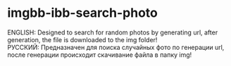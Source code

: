 # imgbb-ibb-search-photo
ENGLISH:
      Designed to search for random photos by generating url, after generation, the file is downloaded to the img folder!<br/>
РУССКИЙ:
      Предназначен для поиска случайных фото по генерации url, после генерации происходит скачивание файла в папку img!
